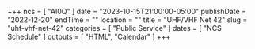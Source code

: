 +++
ncs = [ "AI0Q" ]
date = "2023-10-15T21:00:00-05:00"
publishDate = "2022-12-20"
endTime = ""
location = ""
title = "UHF/VHF Net 42"
slug = "uhf-vhf-net-42"
categories = [ "Public Service" ]
dates = [ "NCS Schedule" ]
outputs = [ "HTML", "Calendar" ]
+++
